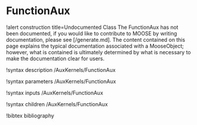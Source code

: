 <!-- MOOSE Documentation Stub: Remove this when content is added. -->

# FunctionAux

!alert construction title=Undocumented Class
The FunctionAux has not been documented, if you would like to contribute to MOOSE by
writing documentation, please see [/generate.md]. The content contained on this page explains
the typical documentation associated with a MooseObject; however, what is contained is ultimately
determined by what is necessary to make the documentation clear for users.

!syntax description /AuxKernels/FunctionAux

!syntax parameters /AuxKernels/FunctionAux

!syntax inputs /AuxKernels/FunctionAux

!syntax children /AuxKernels/FunctionAux

!bibtex bibliography
